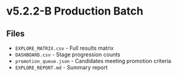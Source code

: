 # v5.2.2-B Production Batch

## Files

- `EXPLORE_MATRIX.csv` - Full results matrix
- `DASHBOARD.csv` - Stage progression counts
- `promotion_queue.json` - Candidates meeting promotion criteria
- `EXPLORE_REPORT.md` - Summary report
